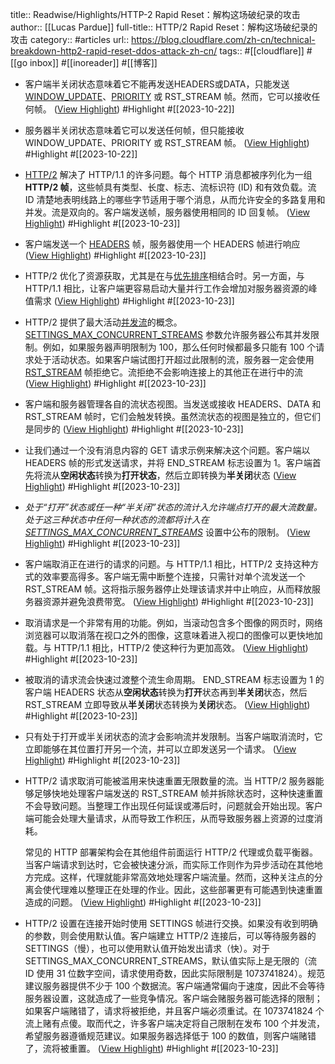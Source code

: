 title:: Readwise/Highlights/HTTP-2 Rapid Reset：解构这场破纪录的攻击
author:: [[Lucas Pardue]]
full-title:: HTTP/2 Rapid Reset：解构这场破纪录的攻击
category:: #articles
url:: https://blog.cloudflare.com/zh-cn/technical-breakdown-http2-rapid-reset-ddos-attack-zh-cn/
tags:: #[[cloudflare]] #[[go inbox]] #[[inoreader]] #[[博客]]

- 客户端半关闭状态意味着它不能再发送HEADERS或DATA，只能发送 [WINDOW_UPDATE](https://www.rfc-editor.org/rfc/rfc9113.html#section-6.9)、[PRIORITY](https://www.rfc-editor.org/rfc/rfc9113.html#section-6.3) 或 RST_STREAM 帧。然而，它可以接收任何帧。 ([View Highlight](https://read.readwise.io/read/01hdc04qaf3rw47p1ggqvk79dj)) #Highlight #[[2023-10-22]]
- 服务器半关闭状态意味着它可以发送任何帧，但只能接收 WINDOW_UPDATE、PRIORITY 或 RST_STREAM 帧。 ([View Highlight](https://read.readwise.io/read/01hdc076q73h7kw72mevm68qkr)) #Highlight #[[2023-10-22]]
- [HTTP/2](https://www.rfc-editor.org/rfc/rfc9113) 解决了 HTTP/1.1 的许多问题。每个 HTTP 消息都被序列化为一组 **HTTP/2 帧**，这些帧具有类型、长度、标志、流标识符 (ID) 和有效负载。流 ID 清楚地表明线路上的哪些字节适用于哪个消息，从而允许安全的多路复用和并发。流是双向的。客户端发送帧，服务器使用相同的 ID 回复帧。 ([View Highlight](https://read.readwise.io/read/01hdd4k59nh75m9vseaj5zc2qv)) #Highlight #[[2023-10-23]]
- 客户端发送一个 [HEADERS](https://www.rfc-editor.org/rfc/rfc9113#name-headers) 帧，服务器使用一个 HEADERS 帧进行响应 ([View Highlight](https://read.readwise.io/read/01hdd51nnve0rby409zq742k0k)) #Highlight #[[2023-10-23]]
- HTTP/2 优化了资源获取，尤其是在与[优先排序](https://blog.cloudflare.com/better-http-2-prioritization-for-a-faster-web/)相结合时。另一方面，与 HTTP/1.1 相比，让客户端更容易启动大量并行工作会增加对服务器资源的峰值需求 ([View Highlight](https://read.readwise.io/read/01hdd524a5m0rcx8f6wde99ke4)) #Highlight #[[2023-10-23]]
- HTTP/2 提供了最大活动[并发流](https://www.rfc-editor.org/rfc/rfc9113#section-5.1.2)的概念。[SETTINGS_MAX_CONCURRENT_STREAMS](https://www.rfc-editor.org/rfc/rfc9113#SETTINGS_MAX_FRAME_SIZE) 参数允许服务器公布其并发限制。例如，如果服务器声明限制为 100，那么任何时候都最多只能有 100 个请求处于活动状态。如果客户端试图打开超过此限制的流，服务器一定会使用 [RST_STREAM](https://www.rfc-editor.org/rfc/rfc9113#section-6.4) 帧拒绝它。流拒绝不会影响连接上的其他正在进行中的流 ([View Highlight](https://read.readwise.io/read/01hdd52najjvp4nx10qf3fqqx2)) #Highlight #[[2023-10-23]]
- 客户端和服务器管理各自的流状态视图。当发送或接收 HEADERS、DATA 和 RST_STREAM 帧时，它们会触发转换。虽然流状态的视图是独立的，但它们是同步的 ([View Highlight](https://read.readwise.io/read/01hdd54vm3mgpme825jfv149k6)) #Highlight #[[2023-10-23]]
- 让我们通过一个没有消息内容的 GET 请求示例来解决这个问题。客户端以 HEADERS 帧的形式发送请求，并将 END_STREAM 标志设置为 1。客户端首先将流从**空闲状态**转换为**打开状态**，然后立即转换为**半关闭**状态 ([View Highlight](https://read.readwise.io/read/01hdd55ngedz44d9e66vzm3s9x)) #Highlight #[[2023-10-23]]
- *处于“打开”状态或任一种“半关闭”状态的流计入允许端点打开的最大流数量。处于这三种状态中任何一种状态的流都将计入在* [*SETTINGS_MAX_CONCURRENT_STREAMS*](https://www.rfc-editor.org/rfc/rfc9113#SETTINGS_MAX_CONCURRENT_STREAMS) 设置中公布的限制。 ([View Highlight](https://read.readwise.io/read/01hdd57t188ba94ksz8t0y8hwz)) #Highlight #[[2023-10-23]]
- 客户端取消正在进行的请求的问题。与 HTTP/1.1 相比，HTTP/2 支持这种方式的效率要高得多。客户端无需中断整个连接，只需针对单个流发送一个 RST_STREAM 帧。这将指示服务器停止处理该请求并中止响应，从而释放服务器资源并避免浪费带宽。 ([View Highlight](https://read.readwise.io/read/01hdd585pjns281s02xzspsqr4)) #Highlight #[[2023-10-23]]
- 取消请求是一个非常有用的功能。例如，当滚动包含多个图像的网页时，网络浏览器可以取消落在视口之外的图像，这意味着进入视口的图像可以更快地加载。与 HTTP/1.1 相比，HTTP/2 使这种行为更加高效。 ([View Highlight](https://read.readwise.io/read/01hdd58xkp2hhcjqmd7135k1j6)) #Highlight #[[2023-10-23]]
- 被取消的请求流会快速过渡整个流生命周期。 END_STREAM 标志设置为 1 的客户端 HEADERS 状态从**空闲状态**转换为**打开**状态再到**半关闭**状态，然后 RST_STREAM 立即导致从**半关闭**状态转换为**关闭**状态。 ([View Highlight](https://read.readwise.io/read/01hdd59bxdgfkmnkj2xn8rsvqy)) #Highlight #[[2023-10-23]]
- 只有处于打开或半关闭状态的流才会影响流并发限制。当客户端取消流时，它立即能够在其位置打开另一个流，并可以立即发送另一个请求。 ([View Highlight](https://read.readwise.io/read/01hdd5a0drvfz83e4tgz120bf9)) #Highlight #[[2023-10-23]]
- HTTP/2 请求取消可能被滥用来快速重置无限数量的流。当 HTTP/2 服务器能够足够快地处理客户端发送的 RST_STREAM 帧并拆除状态时，这种快速重置不会导致问题。当整理工作出现任何延误或滞后时，问题就会开始出现。客户端可能会处理大量请求，从而导致工作积压，从而导致服务器上资源的过度消耗。
  
  常见的 HTTP 部署架构会在其他组件前面运行 HTTP/2 代理或负载平衡器。当客户端请求到达时，它会被快速分派，而实际工作则作为异步活动在其他地方完成。这样，代理就能非常高效地处理客户端流量。然而，这种关注点的分离会使代理难以整理正在处理的作业。因此，这些部署更有可能遇到快速重置造成的问题。 ([View Highlight](https://read.readwise.io/read/01hdd5bk877jyqkd2xfxr1batz)) #Highlight #[[2023-10-23]]
- HTTP/2 设置在连接开始时使用 SETTINGS 帧进行交换。如果没有收到明确的参数，则会使用默认值。客户端建立 HTTP/2 连接后，可以等待服务器的 SETTINGS（慢），也可以使用默认值开始发出请求（快）。对于 SETTINGS_MAX_CONCURRENT_STREAMS，默认值实际上是无限的（流 ID 使用 31 位数字空间，请求使用奇数，因此实际限制是 1073741824）。规范建议服务器提供不少于 100 个数据流。客户端通常偏向于速度，因此不会等待服务器设置，这就造成了一些竞争情况。客户端会赌服务器可能选择的限制；如果客户端赌错了，请求将被拒绝，并且客户端必须重试。在 1073741824 个流上赌有点傻。取而代之，许多客户端决定将自己限制在发布 100 个并发流，希望服务器遵循规范建议。如果服务器选择低于 100 的数值，则客户端赌错了，流将被重置。 ([View Highlight](https://read.readwise.io/read/01hdd5th559a17wxdmbkx5x80c)) #Highlight #[[2023-10-23]]